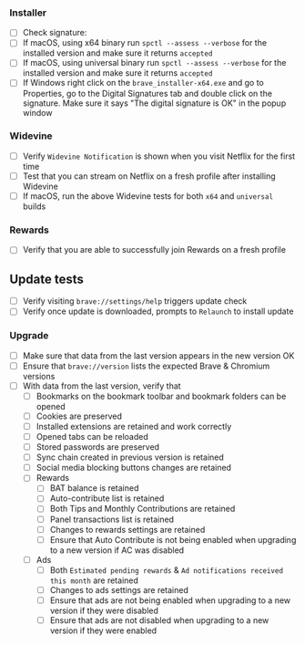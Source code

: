 ### Installer

- [ ]  Check signature: 
  - [ ] If macOS, using x64 binary run `spctl --assess --verbose` for the installed version and make sure it returns `accepted` 
  - [ ] If macOS, using universal binary run `spctl --assess --verbose` for the installed version and make sure it returns `accepted` 
  - [ ] If Windows right click on the `brave_installer-x64.exe` and go to Properties, go to the Digital Signatures tab and double click on the signature.  Make sure it says "The digital signature is OK" in the popup window

### Widevine

- [ ]  Verify `Widevine Notification` is shown when you visit Netflix for the first time
- [ ]  Test that you can stream on Netflix on a fresh profile after installing Widevine
- [ ]  If macOS, run the above Widevine tests for both `x64` and `universal` builds

### Rewards

- [ ] Verify that you are able to successfully join Rewards on a fresh profile

## Update tests

- [ ]  Verify visiting `brave://settings/help` triggers update check
- [ ]  Verify once update is downloaded, prompts to `Relaunch` to install update

### Upgrade

- [ ] Make sure that data from the last version appears in the new version OK
- [ ] Ensure that `brave://version` lists the expected Brave & Chromium versions
- [ ] With data from the last version, verify that
  - [ ] Bookmarks on the bookmark toolbar and bookmark folders can be opened
  - [ ] Cookies are preserved
  - [ ] Installed extensions are retained and work correctly
  - [ ] Opened tabs can be reloaded
  - [ ] Stored passwords are preserved
  - [ ] Sync chain created in previous version is retained
  - [ ] Social media blocking buttons changes are retained
  - [ ] Rewards
    - [ ] BAT balance is retained
    - [ ] Auto-contribute list is retained
    - [ ] Both Tips and Monthly Contributions are retained
    - [ ] Panel transactions list is retained
    - [ ] Changes to rewards settings are retained
    - [ ] Ensure that Auto Contribute is not being enabled when upgrading to a new version if AC was disabled
  - [ ] Ads
    - [ ] Both `Estimated pending rewards` & `Ad notifications received this month` are retained
    - [ ] Changes to ads settings are retained
    - [ ] Ensure that ads are not being enabled when upgrading to a new version if they were disabled
    - [ ] Ensure that ads are not disabled when upgrading to a new version if they were enabled
